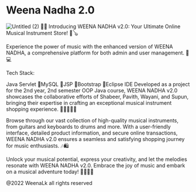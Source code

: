 # Weena Nadha 2.0
![Untitled (2)](https://github.com/moshdev2213/WeenaNadha_V2.0/assets/103739510/83b28082-e842-47fd-86cf-34401ad2df9a)
🎵🎸 Introducing WEENA NADHA v2.0: Your Ultimate Online Musical Instrument Store! 🎹🪕

Experience the power of music with the enhanced version of WEENA NADHA, a comprehensive platform for both admin and user management. 🛒💻

Tech Stack:

Java Servlet
🎵MySQL
🎵JSP
🎵Bootstrap
🎵Eclipse IDE
Developed as a project for the 2nd year, 2nd semester OOP Java course, WEENA NADHA v2.0 showcases the collaborative efforts of Shabeer, Pavith, Wayani, and Supun, bringing their expertise in crafting an exceptional musical instrument shopping experience. 💪👨‍💻👩‍💻

Browse through our vast collection of high-quality musical instruments, from guitars and keyboards to drums and more. With a user-friendly interface, detailed product information, and secure online transactions, WEENA NADHA v2.0 ensures a seamless and satisfying shopping journey for music enthusiasts. 🎶🛍️

Unlock your musical potential, express your creativity, and let the melodies resonate with WEENA NADHA v2.0. Embrace the joy of music and embark on a musical adventure today! 🎵🎉🎻✨

@2022 WeenaLk all rights reserved
